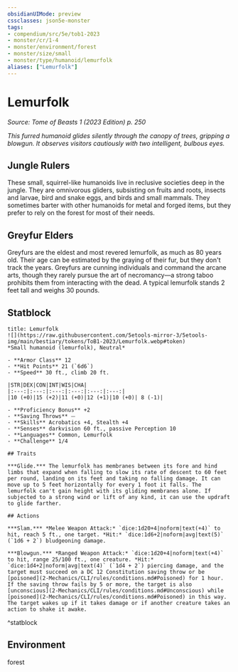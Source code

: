 ```yaml
---
obsidianUIMode: preview
cssclasses: json5e-monster
tags:
- compendium/src/5e/tob1-2023
- monster/cr/1-4
- monster/environment/forest
- monster/size/small
- monster/type/humanoid/lemurfolk
aliases: ["Lemurfolk"]
---
```

# Lemurfolk
*Source: Tome of Beasts 1 (2023 Edition) p. 250*  

*This furred humanoid glides silently through the canopy of trees, gripping a blowgun. It observes visitors cautiously with two intelligent, bulbous eyes.*

## Jungle Rulers

These small, squirrel-like humanoids live in reclusive societies deep in the jungle. They are omnivorous gliders, subsisting on fruits and roots, insects and larvae, bird and snake eggs, and birds and small mammals. They sometimes barter with other humanoids for metal and forged items, but they prefer to rely on the forest for most of their needs.

## Greyfur Elders

Greyfurs are the eldest and most revered lemurfolk, as much as 80 years old. Their age can be estimated by the graying of their fur, but they don't track the years. Greyfurs are cunning individuals and command the arcane arts, though they rarely pursue the art of necromancy—a strong taboo prohibits them from interacting with the dead. A typical lemurfolk stands 2 feet tall and weighs 30 pounds.

## Statblock

```ad-statblock
title: Lemurfolk
![](https://raw.githubusercontent.com/5etools-mirror-3/5etools-img/main/bestiary/tokens/ToB1-2023/Lemurfolk.webp#token)
*Small humanoid (lemurfolk), Neutral*

- **Armor Class** 12
- **Hit Points** 21 (`6d6`)
- **Speed** 30 ft., climb 20 ft.

|STR|DEX|CON|INT|WIS|CHA|
|:---:|:---:|:---:|:---:|:---:|:---:|
|10 (+0)|15 (+2)|11 (+0)|12 (+1)|10 (+0)| 8 (-1)|

- **Proficiency Bonus** +2
- **Saving Throws** ⏤
- **Skills** Acrobatics +4, Stealth +4
- **Senses** darkvision 60 ft., passive Perception 10
- **Languages** Common, Lemurfolk
- **Challenge** 1/4

## Traits

***Glide.*** The lemurfolk has membranes between its fore and hind limbs that expand when falling to slow its rate of descent to 60 feet per round, landing on its feet and taking no falling damage. It can move up to 5 feet horizontally for every 1 foot it falls. The lemurfolk can't gain height with its gliding membranes alone. If subjected to a strong wind or lift of any kind, it can use the updraft to glide farther.

## Actions

***Slam.*** *Melee Weapon Attack:* `dice:1d20+4|noform|text(+4)` to hit, reach 5 ft., one target. *Hit:* `dice:1d6+2|noform|avg|text(5)` (`1d6 + 2`) bludgeoning damage.

***Blowgun.*** *Ranged Weapon Attack:* `dice:1d20+4|noform|text(+4)` to hit, range 25/100 ft., one creature. *Hit:* `dice:1d4+2|noform|avg|text(4)` (`1d4 + 2`) piercing damage, and the target must succeed on a DC 12 Constitution saving throw or be [poisoned](2-Mechanics/CLI/rules/conditions.md#Poisoned) for 1 hour. If the saving throw fails by 5 or more, the target is also [unconscious](2-Mechanics/CLI/rules/conditions.md#Unconscious) while [poisoned](2-Mechanics/CLI/rules/conditions.md#Poisoned) in this way. The target wakes up if it takes damage or if another creature takes an action to shake it awake.
```
^statblock

## Environment

forest
